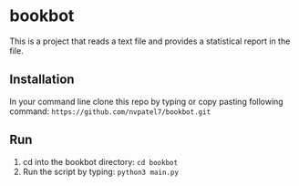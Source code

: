 # bookbot
This is a project that reads a text file and provides a statistical report in the file.

## Installation 

In your command line clone this repo by typing or copy pasting following command: `https://github.com/nvpatel7/bookbot.git`

## Run 

1. cd into the bookbot directory: `cd bookbot`
2. Run the script by typing: `python3 main.py`
